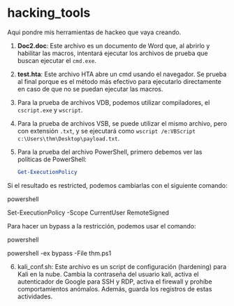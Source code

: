 # hacking_tools

Aqui pondre mis herramientas de hackeo que vaya creando.

1. **Doc2.doc**: Este archivo es un documento de Word que, al abrirlo y habilitar las macros, intentará ejecutar los archivos de prueba que buscan ejecutar el `cmd.exe`.

2. **test.hta**: Este archivo HTA abre un cmd usando el navegador. Se prueba al final porque es el método más efectivo para ejecutarlo directamente en caso de que no se puedan ejecutar las macros.

3. Para la prueba de archivos VDB, podemos utilizar compiladores, el `cscript.exe` y `wscript`.

4. Para la prueba de archivos VSB, se puede utilizar el mismo archivo, pero con extensión `.txt`, y se ejecutará como `wscript /e:VBScript c:\Users\thm\Desktop\payload.txt`.

5. Para la prueba del archivo PowerShell, primero debemos ver las políticas de PowerShell:
   ```powershell
   Get-ExecutionPolicy

Si el resultado es restricted, podemos cambiarlas con el siguiente comando:

powershell

Set-ExecutionPolicy -Scope CurrentUser RemoteSigned

Para hacer un bypass a la restricción, podemos usar el comando:

powershell

powershell -ex bypass -File thm.ps1

6. kali_conf.sh: Este archivo es un script de configuración (hardening) para Kali en la nube. Cambia la contraseña del usuario kali, activa el autenticador de Google para SSH y RDP, activa el firewall y prohíbe comportamientos anómalos. Además, guarda los registros de estas actividades.
